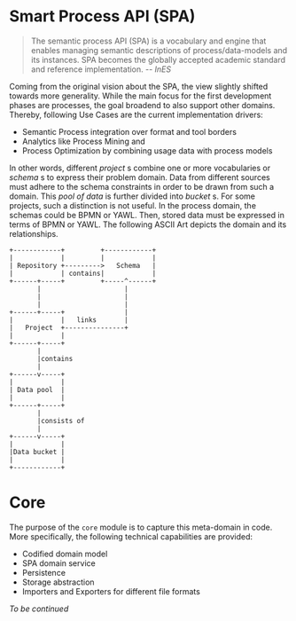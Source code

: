 # Smart Process API (SPA)

> The semantic process API (SPA) is a vocabulary and engine that enables 
> managing semantic descriptions of process/data-models and its instances. 
> SPA becomes the globally accepted academic standard and reference 
> implementation.
> -- <cite>InES</cite>

Coming from the original vision about the SPA, the view slightly shifted towards more generality. While the main focus for the first development phases are 
processes, the goal broadend to also support other domains. Thereby, following Use Cases are the current implementation drivers:

* Semantic Process integration over format and tool borders
* Analytics like Process Mining and 
* Process Optimization by combining usage data with process models

In other words, different *project* s combine one or more vocabularies or *schema* s to express their problem domain. Data from different sources must adhere to the schema constraints in order to be drawn from such a domain. This *pool of data* is further divided into *bucket* s. For some projects, such a distinction is not useful. In the process domain, the schemas could be BPMN or YAWL. Then, stored data must be expressed in terms of BPMN or YAWL. The following ASCII Art depicts the domain and its relationships. 

```
+------------+         +------------+
|            |         |            |
| Repository +--------->   Schema   |
|            | contains|            |
+------+-----+         +-----^------+
       |                     |
       |                     |
       |                     |
+------+-----+               |
|            |   links       |
|   Project  +---------------+
|            |
+------+-----+
       |
       |contains
       |
+------v-----+
|            |
| Data pool  |
|            |
+------+-----+
       |
       |consists of
       |
+------v-----+
|            |
|Data bucket |
|            |
+------------+
```

# Core

The purpose of the `core` module is to capture this meta-domain in code. More
specifically, the following technical capabilities are provided:

* Codified domain model
* SPA domain service
* Persistence
* Storage abstraction
* Importers and Exporters for different file formats

*To be continued*